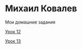 #  Михаил Ковалев
Мои  домашние задания

[Урок 12](адрес "Описание")

[Урок 13](адрес "Описание")




